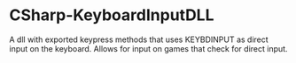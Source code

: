 # CSharp-KeyboardInputDLL
A dll with exported keypress methods that uses KEYBDINPUT as direct input on the keyboard. Allows for input on games that check for direct input.
